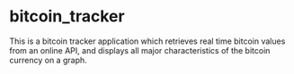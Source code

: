 # bitcoin_tracker
This is a bitcoin tracker application which retrieves real time bitcoin values from an online API, and displays all major characteristics of the bitcoin currency on a graph.
